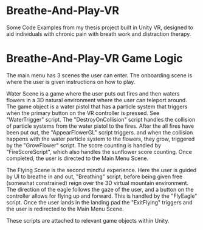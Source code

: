 # Breathe-And-Play-VR
Some Code Examples from my thesis project built in Unity VR, designed to aid individuals with chronic pain with breath work and distraction therapy.


# Breathe-And-Play-VR Game Logic
The main menu has 3 scenes the user can enter. The onboarding scene is where the user is given instructions on how to play.

Water Scene is a game where the user puts out fires and then waters flowers in a 3D natural environment where the user can teleport around. The game object is a water pistol that has a particle system that triggers when the primary button on the VR controller is pressed. See "WaterTrigger" script. The "DestroyOnCollision" script handles the collision of particle systems from the water pistol to the fires. After the all fires have been put out, the "AppearFlowerGL" script triggers. and when the collision happens with the water particle system to the flowers, they grow, triggered by the "GrowFlower" script. The score counting is handled by "FireScoreScript", which also handles the sunflower score counting. Once completed, the user is directed to the Main Menu Scene.  

The Flying Scene is the second mindful experience. Here the user is guided by UI to breathe in and out, "Breathing" script,  before being given free (somewhat constrained) reign over the 3D virtual mountain environment. The direction of the eagle follows the gaze of the user, and a button on the controller allows for flying up and forward. This is handled by the "FlyEagle" script. Once the user lands in the landing pad the "ExitFlying" triggers and the user is redirected to the Main Menu Scene.

These scripts are attached to relevant game objects within Unity. 
